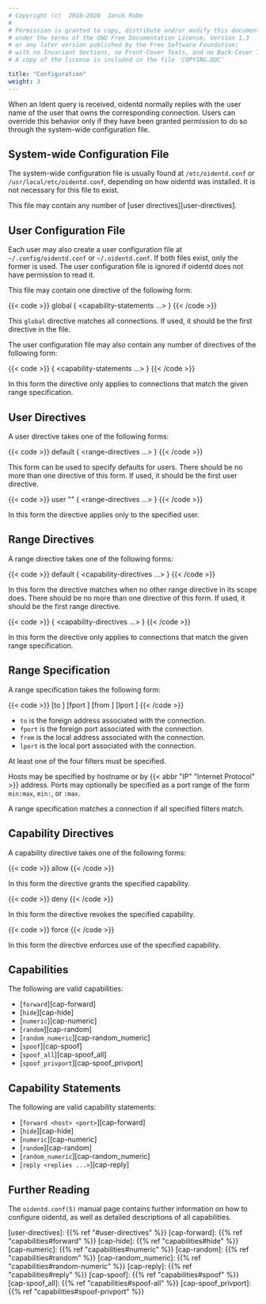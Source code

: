 ```yaml
---
# Copyright (c)  2018-2020  Janik Rabe
#
# Permission is granted to copy, distribute and/or modify this document
# under the terms of the GNU Free Documentation License, Version 1.3
# or any later version published by the Free Software Foundation;
# with no Invariant Sections, no Front-Cover Texts, and no Back-Cover Texts.
# A copy of the license is included in the file 'COPYING.DOC'

title: "Configuration"
weight: 3
---
```


When an Ident query is received, oidentd normally replies with the user name of
the user that owns the corresponding connection.
Users can override this behavior only if they have been granted permission to
do so through the system-wide configuration file.

## System-wide Configuration File

The system-wide configuration file is usually found at `/etc/oidentd.conf` or
`/usr/local/etc/oidentd.conf`, depending on how oidentd was installed.
It is not necessary for this file to exist.

This file may contain any number of [user directives][user-directives].

## User Configuration File

Each user may also create a user configuration file at `~/.config/oidentd.conf`
or `~/.oidentd.conf`.
If both files exist, only the former is used.
The user configuration file is ignored if oidentd does not have permission to
read it.

This file may contain one directive of the following form:

{{< code >}}
global {
	<capability-statements ...>
}
{{< /code >}}

This `global` directive matches all connections.
If used, it should be the first directive in the file.

The user configuration file may also contain any number of directives of the
following form:

{{< code >}}
<range-specification> {
	<capability-statements ...>
}
{{< /code >}}

In this form the directive only applies to connections that match the given
range specification.

## User Directives

A user directive takes one of the following forms:

{{< code >}}
default {
	<range-directives ...>
}
{{< /code >}}

This form can be used to specify defaults for users.
There should be no more than one directive of this form.
If used, it should be the first user directive.

{{< code >}}
user "<username>" {
	<range-directives ...>
}
{{< /code >}}

In this form the directive applies only to the specified user.

## Range Directives

A range directive takes one of the following forms:

{{< code >}}
default {
	<capability-directives ...>
}
{{< /code >}}

In this form the directive matches when no other range directive in its scope
does.
There should be no more than one directive of this form.
If used, it should be the first range directive.

{{< code >}}
<range-specification> {
	<capability-directives ...>
}
{{< /code >}}

In this form the directive only applies to connections that match the given
range specification.

## Range Specification

A range specification takes the following form:

{{< code >}}
[to <host>] [fport <port>] [from <host>] [lport <port>]
{{< /code >}}

* `to` is the foreign address associated with the connection.
* `fport` is the foreign port associated with the connection.
* `from` is the local address associated with the connection.
* `lport` is the local port associated with the connection.

At least one of the four filters must be specified.

Hosts may be specified by hostname or by
{{< abbr "IP" "Internet Protocol" >}} address.
Ports may optionally be specified as a port range of the form `min:max`,
`min:`, or `:max`.

A range specification matches a connection if all specified filters match.

## Capability Directives

A capability directive takes one of the following forms:

{{< code >}}
allow <capability>
{{< /code >}}

In this form the directive grants the specified capability.

{{< code >}}
deny <capability>
{{< /code >}}

In this form the directive revokes the specified capability.

{{< code >}}
force <capability-statement>
{{< /code >}}

In this form the directive enforces use of the specified capability.

## Capabilities

The following are valid capabilities:

* [`forward`][cap-forward]
* [`hide`][cap-hide]
* [`numeric`][cap-numeric]
* [`random`][cap-random]
* [`random_numeric`][cap-random_numeric]
* [`spoof`][cap-spoof]
* [`spoof_all`][cap-spoof_all]
* [`spoof_privport`][cap-spoof_privport]

## Capability Statements

The following are valid capability statements:

* [`forward <host> <port>`][cap-forward]
* [`hide`][cap-hide]
* [`numeric`][cap-numeric]
* [`random`][cap-random]
* [`random_numeric`][cap-random_numeric]
* [`reply <replies ...>`][cap-reply]

## Further Reading

The `oidentd.conf(5)` manual page contains further information on how to
configure oidentd, as well as detailed descriptions of all capabilities.

[user-directives]:    {{% ref "#user-directives" %}}
[cap-forward]:        {{% ref "capabilities#forward" %}}
[cap-hide]:           {{% ref "capabilities#hide" %}}
[cap-numeric]:        {{% ref "capabilities#numeric" %}}
[cap-random]:         {{% ref "capabilities#random" %}}
[cap-random_numeric]: {{% ref "capabilities#random-numeric" %}}
[cap-reply]:          {{% ref "capabilities#reply" %}}
[cap-spoof]:          {{% ref "capabilities#spoof" %}}
[cap-spoof_all]:      {{% ref "capabilities#spoof-all" %}}
[cap-spoof_privport]: {{% ref "capabilities#spoof-privport" %}}
